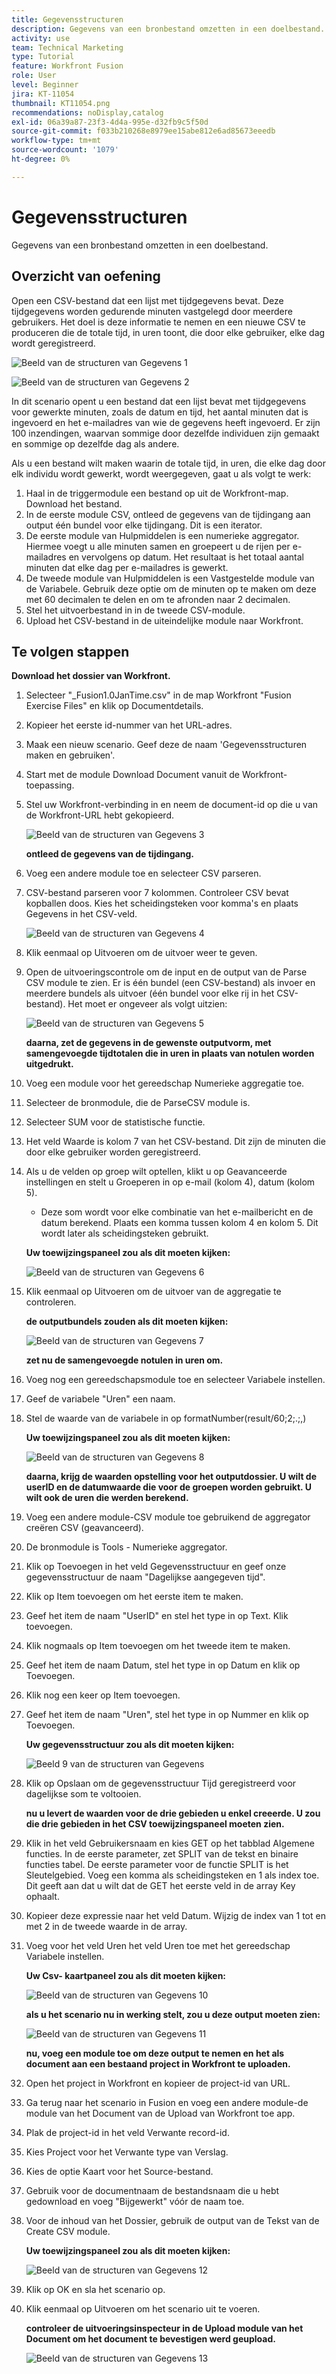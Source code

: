 ```yaml
---
title: Gegevensstructuren
description: Gegevens van een bronbestand omzetten in een doelbestand. (Dit moet tussen 60 en 160 tekens lang zijn, maar mag niet langer zijn dan 58 tekens)
activity: use
team: Technical Marketing
type: Tutorial
feature: Workfront Fusion
role: User
level: Beginner
jira: KT-11054
thumbnail: KT11054.png
recommendations: noDisplay,catalog
exl-id: 06a39a87-23f3-4d4a-995e-d32fb9c5f50d
source-git-commit: f033b210268e8979ee15abe812e6ad85673eeedb
workflow-type: tm+mt
source-wordcount: '1079'
ht-degree: 0%

---
```


# Gegevensstructuren

Gegevens van een bronbestand omzetten in een doelbestand.

## Overzicht van oefening

Open een CSV-bestand dat een lijst met tijdgegevens bevat. Deze tijdgegevens worden gedurende minuten vastgelegd door meerdere gebruikers. Het doel is deze informatie te nemen en een nieuwe CSV te produceren die de totale tijd, in uren toont, die door elke gebruiker, elke dag wordt geregistreerd.

![ Beeld van de structuren van Gegevens 1 ](../12-exercises/assets/data-structures-walkthrough-1.png)

![ Beeld van de structuren van Gegevens 2 ](../12-exercises/assets/data-structures-walkthrough-2.png)


In dit scenario opent u een bestand dat een lijst bevat met tijdgegevens voor gewerkte minuten, zoals de datum en tijd, het aantal minuten dat is ingevoerd en het e-mailadres van wie de gegevens heeft ingevoerd. Er zijn 100 inzendingen, waarvan sommige door dezelfde individuen zijn gemaakt en sommige op dezelfde dag als andere.

Als u een bestand wilt maken waarin de totale tijd, in uren, die elke dag door elk individu wordt gewerkt, wordt weergegeven, gaat u als volgt te werk:

1. Haal in de triggermodule een bestand op uit de Workfront-map. Download het bestand.
1. In de eerste module CSV, ontleed de gegevens van de tijdingang aan output één bundel voor elke tijdingang. Dit is een iterator.
1. De eerste module van Hulpmiddelen is een numerieke aggregator. Hiermee voegt u alle minuten samen en groepeert u de rijen per e-mailadres en vervolgens op datum. Het resultaat is het totaal aantal minuten dat elke dag per e-mailadres is gewerkt.
1. De tweede module van Hulpmiddelen is een Vastgestelde module van de Variabele. Gebruik deze optie om de minuten op te maken om deze met 60 decimalen te delen en om te afronden naar 2 decimalen.
1. Stel het uitvoerbestand in in de tweede CSV-module.
1. Upload het CSV-bestand in de uiteindelijke module naar Workfront.

## Te volgen stappen

**Download het dossier van Workfront.**

1. Selecteer &quot;_Fusion1.0JanTime.csv&quot; in de map Workfront &quot;Fusion Exercise Files&quot; en klik op Documentdetails.
1. Kopieer het eerste id-nummer van het URL-adres.
1. Maak een nieuw scenario. Geef deze de naam &#39;Gegevensstructuren maken en gebruiken&#39;.
1. Start met de module Download Document vanuit de Workfront-toepassing.
1. Stel uw Workfront-verbinding in en neem de document-id op die u van de Workfront-URL hebt gekopieerd.

   ![ Beeld van de structuren van Gegevens 3 ](../12-exercises/assets/data-structures-walkthrough-3.png)

   **ontleed de gegevens van de tijdingang.**

1. Voeg een andere module toe en selecteer CSV parseren.
1. CSV-bestand parseren voor 7 kolommen. Controleer CSV bevat kopballen doos. Kies het scheidingsteken voor komma&#39;s en plaats Gegevens in het CSV-veld.

   ![ Beeld van de structuren van Gegevens 4 ](../12-exercises/assets/data-structures-walkthrough-4.png)

1. Klik eenmaal op Uitvoeren om de uitvoer weer te geven.
1. Open de uitvoeringscontrole om de input en de output van de Parse CSV module te zien. Er is één bundel (een CSV-bestand) als invoer en meerdere bundels als uitvoer (één bundel voor elke rij in het CSV-bestand). Het moet er ongeveer als volgt uitzien:

   ![ Beeld van de structuren van Gegevens 5 ](../12-exercises/assets/data-structures-walkthrough-5.png)

   **daarna, zet de gegevens in de gewenste outputvorm, met samengevoegde tijdtotalen die in uren in plaats van notulen worden uitgedrukt.**

1. Voeg een module voor het gereedschap Numerieke aggregatie toe.
1. Selecteer de bronmodule, die de ParseCSV module is.
1. Selecteer SUM voor de statistische functie.
1. Het veld Waarde is kolom 7 van het CSV-bestand. Dit zijn de minuten die door elke gebruiker worden geregistreerd.
1. Als u de velden op groep wilt optellen, klikt u op Geavanceerde instellingen en stelt u Groeperen in op e-mail (kolom 4), datum (kolom 5).

   + Deze som wordt voor elke combinatie van het e-mailbericht en de datum berekend. Plaats een komma tussen kolom 4 en kolom 5. Dit wordt later als scheidingsteken gebruikt.

   **Uw toewijzingspaneel zou als dit moeten kijken:**

   ![ Beeld van de structuren van Gegevens 6 ](../12-exercises/assets/data-structures-walkthrough-6.png)

1. Klik eenmaal op Uitvoeren om de uitvoer van de aggregatie te controleren.

   **de outputbundels zouden als dit moeten kijken:**

   ![ Beeld van de structuren van Gegevens 7 ](../12-exercises/assets/data-structures-walkthrough-7.png)

   **zet nu de samengevoegde notulen in uren om.**

1. Voeg nog een gereedschapsmodule toe en selecteer Variabele instellen.
1. Geef de variabele &quot;Uren&quot; een naam.
1. Stel de waarde van de variabele in op formatNumber(result/60;2;.;,)

   **Uw toewijzingspaneel zou als dit moeten kijken:**

   ![ Beeld van de structuren van Gegevens 8 ](../12-exercises/assets/data-structures-walkthrough-8.png)

   **daarna, krijg de waarden opstelling voor het outputdossier. U wilt de userID en de datumwaarde die voor de groepen worden gebruikt. U wilt ook de uren die werden berekend.**

1. Voeg een andere module-CSV module toe gebruikend de aggregator creëren CSV (geavanceerd).
1. De bronmodule is Tools - Numerieke aggregator.
1. Klik op Toevoegen in het veld Gegevensstructuur en geef onze gegevensstructuur de naam &quot;Dagelijkse aangegeven tijd&quot;.
1. Klik op Item toevoegen om het eerste item te maken.
1. Geef het item de naam &quot;UserID&quot; en stel het type in op Text. Klik toevoegen.
1. Klik nogmaals op Item toevoegen om het tweede item te maken.
1. Geef het item de naam Datum, stel het type in op Datum en klik op Toevoegen.
1. Klik nog een keer op Item toevoegen.
1. Geef het item de naam &quot;Uren&quot;, stel het type in op Nummer en klik op Toevoegen.

   **Uw gegevensstructuur zou als dit moeten kijken:**

   ![ Beeld 9 van de structuren van Gegevens ](../12-exercises/assets/data-structures-walkthrough-9.png)

1. Klik op Opslaan om de gegevensstructuur Tijd geregistreerd voor dagelijkse som te voltooien.

   **nu u levert de waarden voor de drie gebieden u enkel creeerde. U zou die drie gebieden in het CSV toewijzingspaneel moeten zien.**

1. Klik in het veld Gebruikersnaam en kies GET op het tabblad Algemene functies. In de eerste parameter, zet SPLIT van de tekst en binaire functies tabel. De eerste parameter voor de functie SPLIT is het Sleutelgebied. Voeg een komma als scheidingsteken en 1 als index toe. Dit geeft aan dat u wilt dat de GET het eerste veld in de array Key ophaalt.
1. Kopieer deze expressie naar het veld Datum. Wijzig de index van 1 tot en met 2 in de tweede waarde in de array.
1. Voeg voor het veld Uren het veld Uren toe met het gereedschap Variabele instellen.

   **Uw Csv- kaartpaneel zou als dit moeten kijken:**

   ![ Beeld van de structuren van Gegevens 10 ](../12-exercises/assets/data-structures-walkthrough-10.png)

   **als u het scenario nu in werking stelt, zou u deze output moeten zien:**

   ![ Beeld van de structuren van Gegevens 11 ](../12-exercises/assets/data-structures-walkthrough-11.png)

   **nu, voeg een module toe om deze output te nemen en het als document aan een bestaand project in Workfront te uploaden.**

1. Open het project in Workfront en kopieer de project-id van URL.
1. Ga terug naar het scenario in Fusion en voeg een andere module-de module van het Document van de Upload van Workfront toe app.
1. Plak de project-id in het veld Verwante record-id.
1. Kies Project voor het Verwante type van Verslag.
1. Kies de optie Kaart voor het Source-bestand.
1. Gebruik voor de documentnaam de bestandsnaam die u hebt gedownload en voeg &quot;Bijgewerkt&quot; vóór de naam toe.
1. Voor de inhoud van het Dossier, gebruik de output van de Tekst van de Create CSV module.

   **Uw toewijzingspaneel zou als dit moeten kijken:**

   ![ Beeld van de structuren van Gegevens 12 ](../12-exercises/assets/data-structures-walkthrough-12.png)

1. Klik op OK en sla het scenario op.
1. Klik eenmaal op Uitvoeren om het scenario uit te voeren.

   **controleer de uitvoeringsinspecteur in de Upload module van het Document om het document te bevestigen werd geupload.**

   ![ Beeld van de structuren van Gegevens 13 ](../12-exercises/assets/data-structures-walkthrough-13.png)
